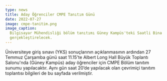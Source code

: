 ```yaml
---
type: news
title: Aday Öğrenciler CMPE Tanıtım Günü
date: 2022-07-27
image: cmpe-tanitim.png
image_caption:
  Bilgisayar Mühendisliği bölüm tanıtımı Güney Kampüs'teki Saatli Bina'da
  gerçekleştirelecek.
---
```


Üniversiteye giriş sınavı (YKS) sonuçlarının açıklanmasının ardından 27 Temmuz
Çarşamba günü saat 11.15'te Albert Long Hall Büyük Toplantı Salonu'nda (Güney
Kampüs) aday öğrenciler için CMPE Bölüm tanıtım sunumu yapılacaktır. Aynı gün
saat 20’de yapılacak olan çevrimiçi tanıtım toplantısı bilgileri de bu sayfada
verilmiştir.
